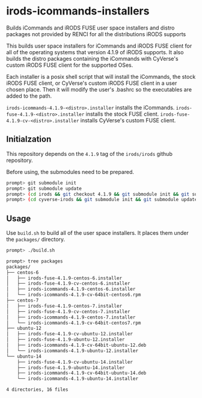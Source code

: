 # irods-icommands-installers

Builds iCommands and iRODS FUSE user space installers and distro packages not
provided by RENCI for all the distributions iRODS supports

This builds user space installers for iCommands and iRODS FUSE client for all
of the operating systems that version 4.1.9 of iRODS supports. It also builds
the distro packages containing the iCommands with CyVerse's custom iRODS FUSE
client for the supported OSes.

Each installer is a posix shell script that will install the iCommands, the
stock iRODS FUSE client, or CyVerse's custom iRODS FUSE client  in a user chosen
place. Then it will modify the user's .bashrc so the executables are added to
the path.

`irods-icommands-4.1.9-<distro>.installer` installs the iCommands.
`irods-fuse-4.1.9-<distro>.installer` installs the stock FUSE client.
`irods-fuse-4.1.9-cv-<distro>.installer` installs CyVerse's custom FUSE client.


## Initialzation

This repository depends on the `4.1.9` tag of the `irods/irods` github
repository.

Before using, the submodules need to be prepared.

```bash
prompt> git submodule init
prompt> git submodule update
prompt> (cd irods && git checkout 4.1.9 && git submodule init && git submodule update)
prompt> (cd cyverse-irods && git submodule init && git submodule update)
```


## Usage

Use `build.sh` to build all of the user space installers. It places them under
the `packages/` directory.

```bash
prompt> ./build.sh

prompt> tree packages
packages/
├── centos-6
│   ├── irods-fuse-4.1.9-centos-6.installer
│   ├── irods-fuse-4.1.9-cv-centos-6.installer
│   ├── irods-icommands-4.1.9-centos-6.installer
│   └── irods-icommands-4.1.9-cv-64bit-centos6.rpm
├── centos-7
│   ├── irods-fuse-4.1.9-centos-7.installer
│   ├── irods-fuse-4.1.9-cv-centos-7.installer
│   ├── irods-icommands-4.1.9-centos-7.installer
│   └── irods-icommands-4.1.9-cv-64bit-centos7.rpm
├── ubuntu-12
│   ├── irods-fuse-4.1.9-cv-ubuntu-12.installer
│   ├── irods-fuse-4.1.9-ubuntu-12.installer
│   ├── irods-icommands-4.1.9-cv-64bit-ubuntu-12.deb
│   └── irods-icommands-4.1.9-ubuntu-12.installer
└── ubuntu-14
    ├── irods-fuse-4.1.9-cv-ubuntu-14.installer
    ├── irods-fuse-4.1.9-ubuntu-14.installer
    ├── irods-icommands-4.1.9-cv-64bit-ubuntu-14.deb
    └── irods-icommands-4.1.9-ubuntu-14.installer

4 directories, 16 files
```
